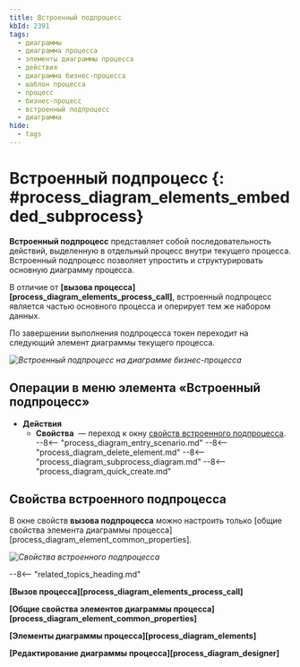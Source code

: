 ```yaml
---
title: Встроенный подпроцесс
kbId: 2391
tags:
  - диаграммы
  - диаграмма процесса
  - элементы диаграммы процесса
  - действия
  - диаграмма бизнес-процесса
  - шаблон процесса
  - процесс
  - бизнес-процесс
  - встроенный подпроцесс
  - диаграмма
hide:
  - tags
---
```

# Встроенный подпроцесс {: #process_diagram_elements_embedded_subprocess}

**Встроенный подпроцесс** представляет собой последовательность действий, выделенную в отдельный процесс внутри текущего процесса. Встроенный подпроцесс позволяет  упростить и структурировать основную диаграмму процесса.

В отличие от **[вызова процесса][process_diagram_elements_process_call]**, встроенный подпроцесс является частью основного процесса и оперирует тем же набором данных.

По завершении выполнения подпроцесса токен переходит на следующий элемент диаграммы текущего процесса.

*![Встроенный подпроцесс на диаграмме бизнес-процесса](embedded_subprocess.png)*

## Операции в меню элемента «Встроенный подпроцесс»

- **Действия**
    - **Свойства** <i class="fa-light fa-gear"></i> — переход к окну [свойств встроенного подпроцесса](#свойства-встроенного-подпроцесса).
    --8<-- "process_diagram_entry_scenario.md"
    --8<-- "process_diagram_delete_element.md"
    --8<-- "process_diagram_subprocess_diagram.md"
--8<-- "process_diagram_quick_create.md"

## Свойства встроенного подпроцесса

В  окне свойств **вызова подпроцесса** можно настроить только [общие свойства элемента диаграммы процесса][process_diagram_element_common_properties].

*![Свойства встроенного подпроцесса](embedded_subprocess_properties.png)*

--8<-- "related_topics_heading.md"

**[Вызов процесса][process_diagram_elements_process_call]**

**[Общие свойства элементов диаграммы процесса][process_diagram_element_common_properties]**

**[Элементы диаграммы процесса][process_diagram_elements]**

**[Редактирование диаграммы процесса][process_diagram_designer]**
